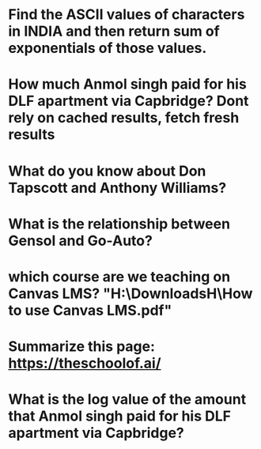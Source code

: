 # Find the ASCII values of characters in INDIA and then return sum of exponentials of those values.
# How much Anmol singh paid for his DLF apartment via Capbridge? Dont rely on cached results, fetch fresh results
# What do you know about Don Tapscott and Anthony Williams?
# What is the relationship between Gensol and Go-Auto?
# which course are we teaching on Canvas LMS? "H:\DownloadsH\How to use Canvas LMS.pdf"
# Summarize this page: https://theschoolof.ai/
# What is the log value of the amount that Anmol singh paid for his DLF apartment via Capbridge? 
